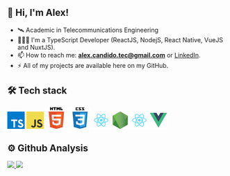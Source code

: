 ## 👋 Hi, I'm Alex! 

- 🛰️ Academic in Telecommunications Engineering
- 🧑🏻‍💻 I'm a TypeScript Developer (ReactJS, NodejS, React Native, VueJS and NuxtJS).
- 📫 How to reach me: **alex.candido.tec@gmail.com** or [LinkedIn](https://www.linkedin.com/in/alexcndd/).
- ⚡️ All of my projects are available here on my GitHub.

## 🛠 Tech stack
<code><img height="40" title="TypeScript" src="https://raw.githubusercontent.com/github/explore/80688e429a7d4ef2fca1e82350fe8e3517d3494d/topics/typescript/typescript.png"></code>
<code><img height="40" title="JavaScript" src="https://raw.githubusercontent.com/github/explore/80688e429a7d4ef2fca1e82350fe8e3517d3494d/topics/javascript/javascript.png"></code>
<code><img height="50" title="Html" src="https://raw.githubusercontent.com/github/explore/80688e429a7d4ef2fca1e82350fe8e3517d3494d/topics/html/html.png"></code>
<code><img height="50" title="css" src="https://raw.githubusercontent.com/github/explore/80688e429a7d4ef2fca1e82350fe8e3517d3494d/topics/css/css.png"></code>
<code><img height="40" title="React" src="https://raw.githubusercontent.com/github/explore/80688e429a7d4ef2fca1e82350fe8e3517d3494d/topics/react/react.png"></code>
<code><img height="40" title="Node" src="https://raw.githubusercontent.com/github/explore/80688e429a7d4ef2fca1e82350fe8e3517d3494d/topics/nodejs/nodejs.png"></code>
<code><img height="40" title="React Native" src="https://raw.githubusercontent.com/github/explore/80688e429a7d4ef2fca1e82350fe8e3517d3494d/topics/react/react.png"></code>
<code><img height="40" title="Vuejs" src="https://raw.githubusercontent.com/github/explore/80688e429a7d4ef2fca1e82350fe8e3517d3494d/topics/vue/vue.png"></code>

## ⚙️ Github Analysis
<div style="display: flex">
  <a href="https://github.com/alex-candido">
  <img height="185em" src="https://github-readme-stats.vercel.app/api?username=alex-candido&show_icons=true&theme=vision-friendly-dark&include_all_commits=true&count_private=true"/>
  <img  width="300em" src="https://github-readme-stats.vercel.app/api/top-langs/?username=alex-candido&layout=compact&langs_count=16&theme=vision-friendly-dark"/>
</div>



